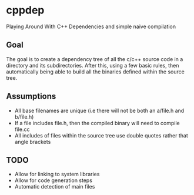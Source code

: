 # cppdep
Playing Around With C++ Dependencies and simple naive compilation

## Goal
The goal is to create a dependency tree of all the c/c++ source code
in a directory and its subdirectories. After this, using a few basic
rules, then automatically being able to build all the binaries defined
within the source tree.

## Assumptions
* All base filenames are unique (i.e there will not be both an a/file.h and b/file.h)
* If a file includes file.h, then the compiled binary will need to compile file.cc
* All includes of files within the source tree use double quotes rather that angle brackets

## TODO
* Allow for linking to system libraries
* Allow for code generation steps
* Automatic detection of main files
